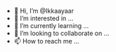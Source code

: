 - 👋 Hi, I’m @Ikkaayaar
- 👀 I’m interested in ...
- 🌱 I’m currently learning ...
- 💞️ I’m looking to collaborate on ...
- 📫 How to reach me ...

<!---
Ikkaayaar/Ikkaayaar is a ✨ special ✨ repository because its `README.md` (this file) appears on your GitHub profile.
You can click the Preview link to take a look at your changes.
--->
